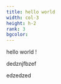 ```yaml
---
title: hello world
width: col-3
height: h-2
rank: 3
bgcolor:
---
```


hello world !

dedznjfbzef

edzedzed